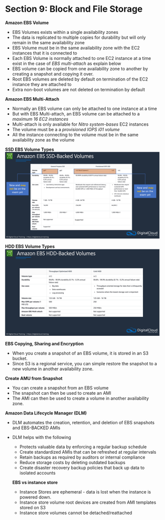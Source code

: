 # Section 9: Block and File Storage
__Amazon EBS Volume__   
* EBS Volumes exists within a single availability zones
* The data is replicated to multiple copies for durability but will only remain in the same availability zone
* EBS Volume must be in the same availability zone with the EC2 instances that it is connected to
* Each EBS Volume is normally attached to one EC2 instance at a time exist in the case of _EBS multi-attach_ as explain below  
* EBS volume can be copied from one availability zone to another by creating a snapshot and copying it over.
* Root EBS volumes are deleted by default on termination of the EC2 instance they are attached to
* Extra non-boot volumes are not deleted on termination by default  

__Amazon EBS Multi-Attach__
* Normally an EBS volume can only be attached to one instance at a time
* But with EBS Multi-attach, an EBS volume can be attached to a _maximum 16 EC2 instances_
* Multi-attach is only available for _Nitro system-bases_ EC2 instances
* The volume must be a a _provisioned IOPS i01 volume_
* All the instance connecting to the volume must be in the same availability zone as the volume

__SSD EBS Volume Types__  
![ssd-ebs-volume-types](slides/ssd-ebs-volume-types.png)

__HDD EBS Volume Types__  
![hdd-ebs-volume-types](slides/hdd-ebs-volume-types.png)

__EBS Copying, Sharing and Encryption__  
* When you create a snapshot of an EBS volume, it is stored in an S3 bucket.
* Since S3 is a regional service, you can simple restore the snapshot to a new volume in another availability zone.

__Create AMU from Snapshot__  
* You can create a snapshot from an EBS volume
* The snapshot can then be used to create an AMI  
* The AMI can then be used to create a volume in another availability zone.

__Amazon Data Lifecycle Manager (DLM)__   
* DLM automates the creation, retention, and deletion of EBS snapshots and EBS-BACKED AMIs
* DLM helps with the following
  - Protects valuable data by enforcing a regular backup schedule
  - Create standardized AMIs that can be refreshed at regular intervals
  - Retain backups as required by auditors or internal compliance
  - Reduce storage costs by deleting outdated backups
  - Create disaster recovery backup policies that back up data to isolated accounts

  __EBS vs instance store__  
  * Instance Stores are ephemeral - data is lost when the instance is powered down.    
  * Instance store volume root devices are created from AMI templates stored on S3
  * Instance store volumes cannot be detached/reattached 
